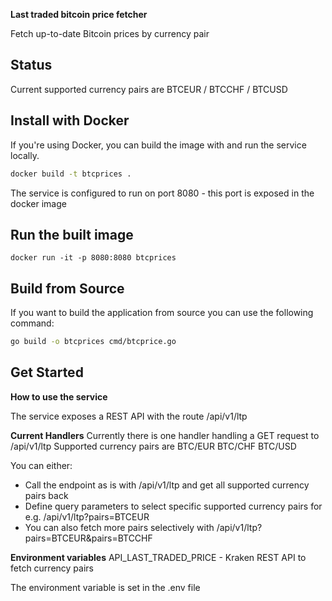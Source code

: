 **Last traded bitcoin price fetcher**

Fetch up-to-date Bitcoin prices by currency pair


## Status

Current supported currency pairs are BTCEUR / BTCCHF / BTCUSD


## Install with Docker

If you're using Docker, you can build the image with and run the service locally.

```bash
docker build -t btcprices .
```

The service is configured to run on port 8080 - this port is exposed in the docker image

## Run the built image

```
docker run -it -p 8080:8080 btcprices
```

## Build from Source

If you want to build the application from source you can use the following command:

```bash
go build -o btcprices cmd/btcprice.go
```

## Get Started
**How to use the service**

The service exposes a REST API with the route /api/v1/ltp

**Current Handlers**
Currently there is one handler handling a GET request to /api/v1/ltp
Supported currency pairs are BTC/EUR BTC/CHF BTC/USD

You can either:
- Call the endpoint as is with /api/v1/ltp and get all supported currency pairs back
- Define query parameters to select specific supported currency pairs for e.g. /api/v1/ltp?pairs=BTCEUR
- You can also fetch more pairs selectively with /api/v1/ltp?pairs=BTCEUR&pairs=BTCCHF

**Environment variables**
API_LAST_TRADED_PRICE - Kraken REST API to fetch currency pairs

The environment variable is set in the .env file
